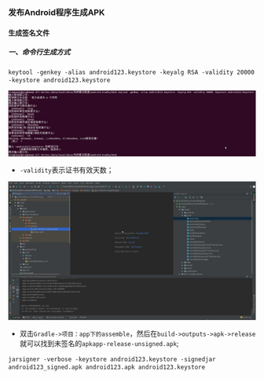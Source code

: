### 发布Android程序生成APK
#### 生成签名文件
##### 一、命令行生成方式
```
keytool -genkey -alias android123.keystore -keyalg RSA -validity 20000 -keystore android123.keystore
```
![image](https://github.com/ningbaoqi/AndroidSecurityAndRelease/blob/master/gif/pic1.jpg)

+ `-validity`表示证书有效天数；

![image](https://github.com/ningbaoqi/AndroidSecurityAndRelease/blob/master/gif/pic2..jpg)

+ 双击`Gradle->项目：app下的assemble`，然后在`build->outputs->apk->release`就可以找到未签名的`apkapp-release-unsigned.apk`;

```
jarsigner -verbose -keystore android123.keystore -signedjar android123_signed.apk android123.apk android123.keystore
```
